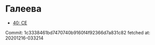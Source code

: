 # Галеева
- [40: CE](40.md)

Commit: 1c3338461bd7470740b9160f4f92366d7a831c82
 fetched at: 20201216-033214
